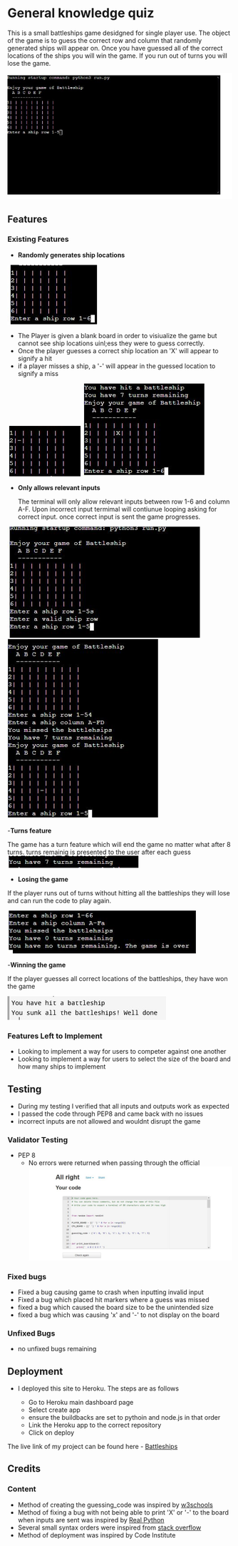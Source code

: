 # General knowledge quiz

This is a small battleships game desidgned for single player use. The object of the game is to guess the correct row and column that randomly generated ships will appear on. Once you have guessed all of the correct locations of the ships you will win the game. If you run out of turns you will lose the game.

![Landing content](https://github.com/Colmc2966/battleships/blob/main/media/Home%20-%20p3.JPG)

## Features 

### Existing Features

- __Randomly generates ship locations__

![Board](https://github.com/Colmc2966/battleships/blob/main/media/Board.JPG)

 - The Player is given a blank board in order to visiualize the game but cannot see ship locations uinl;ess they were to guess correctly.
- Once the player guesses a correct ship location an 'X' will appear to signify a hit
- if a player misses a ship, a '-' will appear in the guessed location to signify a miss

![Miss](https://github.com/Colmc2966/battleships/blob/main/media/MISS.JPG)
![Hit](https://github.com/Colmc2966/battleships/blob/main/media/Hit%20battleship%20indication.JPG)


- __Only allows relevant inputs__

  The terminal will only allow relevant inputs between row 1-6 and column A-F. Upon incorrect input termimal will contiunue looping asking for correct input.
  once correct input is sent the game progresses.

![Input Incorrect](https://github.com/Colmc2966/battleships/blob/main/media/incorrect%20input%20-%20p3.JPG)
![Inputs Correct](https://github.com/Colmc2966/battleships/blob/main/media/correct%20input.JPG)

-__Turns feature__

The game has a turn feature which will end the game no matter what after 8 turns. turns remainig is presented to the user after each guess
![Turns remaining](https://github.com/Colmc2966/battleships/blob/main/media/turns%20remaining.JPG)

- __Losing the game__

If the player runs out of turns without hitting all the battleships they will lose and can run the code to play again.

![Losing game](https://github.com/Colmc2966/battleships/blob/main/media/game%20over%20message.JPG)

-__Winning the game__

If the player guesses all correct locations of the battleships, they have won the game

![Winning game](https://github.com/Colmc2966/battleships/blob/main/media/winning%20message.JPG)

### Features Left to Implement

- Looking to implement a way for users to competer against one another
- Looking to implement a way for users to select the size of the board and how many ships to implement

## Testing 

- During my testing I verified that all inputs and outputs work as expected
- I passed the code through PEP8 and came back with no issues
- incorrect inputs are not allowed and wouldnt disrupt the game

### Validator Testing 

- PEP 8
  - No errors were returned when passing through the official ![PEP 8 validator](https://github.com/Colmc2966/battleships/blob/main/media/PEP%208%20check.JPG)

### Fixed bugs

- Fixed a bug causing game to crash when inputting invalid input
- Fixed a bug which placed hit markers where a guess was missed
- fixed a bug which caused the board size to be the unintended size
- fixed a bug which was causing 'x' and '-' to not display on the board

### Unfixed Bugs

- no unfixed bugs remaining

## Deployment

 

- I deployed this site to Heroku. The steps are as follows 

  - Go to Heroku main dashboard page
  - Select create app
  - ensure the buildbacks are set to pythoin and node.js in that order
  -  Link the Heroku app to the correct repository
  - Click on deploy

The live link of my project can be found here - [Battleships](https://battleshipsp3project.herokuapp.com/)


## Credits 

### Content 
- Method of creating the guessing_code was inspired by [w3schools](https://www.w3schools.com)
- Method of fixing a bug with not being able to print 'X' or '-' to the board when inputs are sent was inspired by [Real Python](https://realpython.com)
- Several small syntax orders were inspired from [stack overflow](https://stackoverflow.com/)
- Method of deployment was inspired by Code Institute
